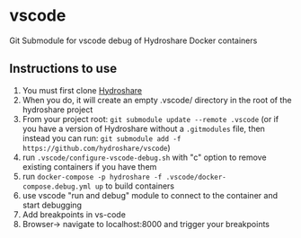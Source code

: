 # vscode

Git Submodule for vscode debug of Hydroshare Docker containers

## Instructions to use
1. You must first clone [Hydroshare](https://github.com/hydroshare/hydroshare)
1. When you do, it will create an empty .vscode/ directory in the root of the hydroshare project
1. From your project root: `git submodule update --remote .vscode` (or if you have a version of Hydroshare without a `.gitmodules` file, then instead you can run: `git submodule add -f https://github.com/hydroshare/vscode`)
4. run `.vscode/configure-vscode-debug.sh` with "c" option to remove existing containers if you have them
5. run `docker-compose -p hydroshare -f .vscode/docker-compose.debug.yml up` to build containers
6. use vscode "run and debug" module to connect to the container and start debugging
7. Add breakpoints in vs-code
8. Browser-> navigate to localhost:8000 and trigger your breakpoints
